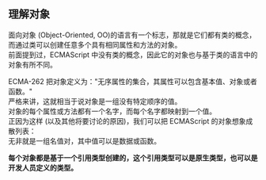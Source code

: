 ## 理解对象

面向对象 (Object-Oriented, OO)的语言有一个标志，那就是它们都有类的概念，  
而通过类可以创建任意多个具有相同属性和方法的对象。  
前面提到过，ECMAScript 中没有类的概念，因此它的对象也与基于类的语言中的对象有所不同。  
     
ECMA-262 把对象定义为："无序属性的集合，其属性可以包含基本值、对象或者函数。"  
严格来讲，这就相当于说对象是一组没有特定顺序的值。  
对象的每个属性或方法都有一个名字，而每个名字都映射到一个值。  
正因为这样 (以及其他将要讨论的原因)，我们可以把 ECMAScript 的对象想象成散列表：  
无非就是一组名值对，其中值可以是数据或函数。  

**每个对象都是基于一个引用类型创建的，这个引用类型可以是原生类型，也可以是开发人员定义的类型。** 
